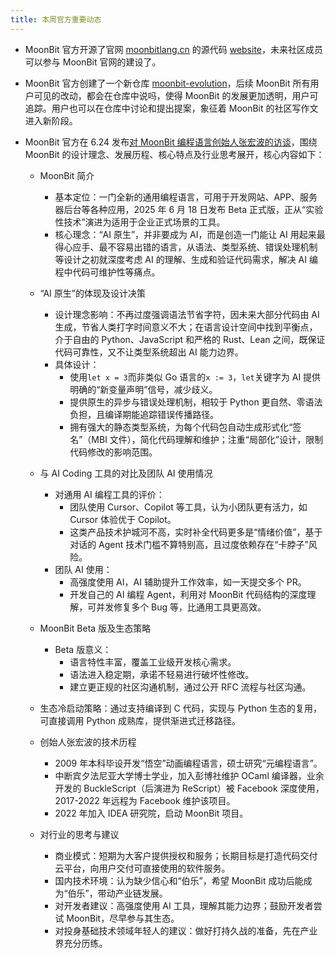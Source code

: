 ```yaml
---
title: 本周官方重要动态
---
```


- MoonBit 官方开源了官网 [moonbitlang.cn](moonbitlang.cn) 的源代码 [website](https://github.com/moonbitlang/website)，未来社区成员可以参与 MoonBit 官网的建设了。

- MoonBit 官方创建了一个新仓库 [moonbit-evolution](https://github.com/moonbitlang/moonbit-evolution)，后续 MoonBit 所有用户可见的改动，都会在仓库中说吗，使得 MoonBit 的发展更加透明，用户可追踪。用户也可以在仓库中讨论和提出提案，象征着 MoonBit 的社区写作文进入新阶段。

- MoonBit 官方在 6.24 发布[对 MoonBit 编程语言创始人张宏波的访谈](https://mp.weixin.qq.com/s/NSIU7Lw4_MYRAdW52HMWtw)，围绕 MoonBit 的设计理念、发展历程、核心特点及行业思考展开，核心内容如下：
  - MoonBit 简介
    - 基本定位：一门全新的通用编程语言，可用于开发网站、APP、服务器后台等各种应用，2025 年 6 月 18 日发布 Beta 正式版，正从“实验性技术”演进为适用于企业正式场景的工具。
    - 核心理念：“AI 原生”，并非要成为 AI，而是创造一门能让 AI 用起来最得心应手、最不容易出错的语言，从语法、类型系统、错误处理机制等设计之初就深度考虑 AI 的理解、生成和验证代码需求，解决 AI 编程中代码可维护性等痛点。

  - “AI 原生”的体现及设计决策
    - 设计理念影响：不再过度强调语法节省字符，因未来大部分代码由 AI 生成，节省人类打字时间意义不大；在语言设计空间中找到平衡点，介于自由的 Python、JavaScript 和严格的 Rust、Lean 之间，既保证代码可靠性，又不让类型系统超出 AI 能力边界。
    - 具体设计：
        - 使用` let x = 3 `而非类似 Go 语言的` x := 3 `，` let `关键字为 AI 提供明确的“新变量声明”信号，减少歧义。
        - 提供原生的异步与错误处理机制，相较于 Python 更自然、零语法负担，且编译期能追踪错误传播路径。
        - 拥有强大的静态类型系统，为每个代码包自动生成形式化“签名”（MBI 文件），简化代码理解和维护；注重“局部化”设计，限制代码修改的影响范围。

  - 与 AI Coding 工具的对比及团队 AI 使用情况
    - 对通用 AI 编程工具的评价：
      - 团队使用 Cursor、Copilot 等工具，认为小团队更有活力，如 Cursor 体验优于 Copilot。
      - 这类产品技术护城河不高，实时补全代码更多是“情绪价值”，基于对话的 Agent 技术门槛不算特别高，且过度依赖存在“卡脖子”风险。
    - 团队 AI 使用：
      - 高强度使用 AI，AI 辅助提升工作效率，如一天提交多个 PR。
      - 开发自己的 AI 编程 Agent，利用对 MoonBit 代码结构的深度理解，可并发修复多个 Bug 等，比通用工具更高效。

  - MoonBit Beta 版及生态策略
    - Beta 版意义：
      - 语言特性丰富，覆盖工业级开发核心需求。
      - 语法进入稳定期，承诺不轻易进行破坏性修改。
      - 建立更正规的社区沟通机制，通过公开 RFC 流程与社区沟通。
  - 生态冷启动策略：通过支持编译到 C 代码，实现与 Python 生态的复用，可直接调用 Python 成熟库，提供渐进式迁移路径。

  - 创始人张宏波的技术历程
    - 2009 年本科毕设开发“悟空”动画编程语言，硕士研究“元编程语言”。
    - 中断宾夕法尼亚大学博士学业，加入彭博社维护 OCaml 编译器，业余开发的 BuckleScript（后演进为 ReScript）被 Facebook 深度使用，2017-2022 年远程为 Facebook 维护该项目。
    - 2022 年加入 IDEA 研究院，启动 MoonBit 项目。

  - 对行业的思考与建议
    - 商业模式：短期为大客户提供授权和服务；长期目标是打造代码交付云平台，向用户交付可直接使用的软件服务。
    - 国内技术环境：认为缺少信心和“伯乐”，希望 MoonBit 成功后能成为“伯乐”，带动产业链发展。
    - 对开发者建议：高强度使用 AI 工具，理解其能力边界；鼓励开发者尝试 MoonBit，尽早参与其生态。
    - 对投身基础技术领域年轻人的建议：做好打持久战的准备，先在产业界充分历练。
